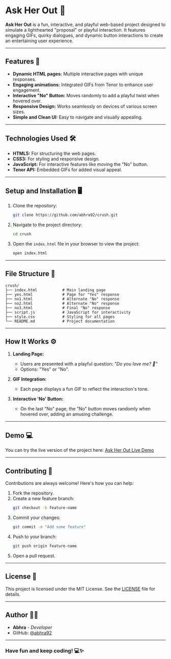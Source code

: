 # Ask Her Out 🚀

**Ask Her Out** is a fun, interactive, and playful web-based project designed to simulate a lighthearted "proposal" or playful interaction. It features engaging GIFs, quirky dialogues, and dynamic button interactions to create an entertaining user experience.

---

## Features 🎉

- **Dynamic HTML pages:** Multiple interactive pages with unique responses.
- **Engaging animations:** Integrated GIFs from Tenor to enhance user engagement.
- **Interactive "No" Button:** Moves randomly to add a playful twist when hovered over.
- **Responsive Design:** Works seamlessly on devices of various screen sizes.
- **Simple and Clean UI:** Easy to navigate and visually appealing.

---

## Technologies Used 🛠️

- **HTML5:** For structuring the web pages.
- **CSS3:** For styling and responsive design.
- **JavaScript:** For interactive features like moving the "No" button.
- **Tenor API:** Embedded GIFs for added visual appeal.

---

## Setup and Installation 🖥️

1. Clone the repository:
   ```bash
   git clone https://github.com/abhra92/crush.git
   ```
2. Navigate to the project directory:
   ```bash
   cd crush
   ```
3. Open the `index.html` file in your browser to view the project:
   ```bash
   open index.html
   ```

---

## File Structure 📂

```
crush/
├── index.html           # Main landing page
├── yes.html             # Page for "Yes" response
├── no1.html             # Alternate "No" response
├── no2.html             # Alternate "No" response
├── no3.html             # Final "No" response
├── script.js            # JavaScript for interactivity
├── style.css            # Styling for all pages
└── README.md            # Project documentation
```

---

## How It Works ⚙️

1. **Landing Page:** 
   - Users are presented with a playful question: *"Do you love me? 🤗"*
   - Options: "Yes" or "No".

2. **GIF Integration:**
   - Each page displays a fun GIF to reflect the interaction's tone.

3. **Interactive 'No' Button:**
   - On the last "No" page, the "No" button moves randomly when hovered over, adding an amusing challenge.

---

## Demo 💻

You can try the live version of the project here: [Ask Her Out Live Demo](https://abhra92.github.io/crush/)

---

## Contributing 🤝

Contributions are always welcome! Here's how you can help:

1. Fork the repository.
2. Create a new feature branch:
   ```bash
   git checkout -b feature-name
   ```
3. Commit your changes:
   ```bash
   git commit -m "Add some feature"
   ```
4. Push to your branch:
   ```bash
   git push origin feature-name
   ```
5. Open a pull request.

---

## License 📜

This project is licensed under the MIT License. See the [LICENSE](LICENSE) file for details.

---

## Author 🧑‍💻

- **Abhra** - *Developer*
- GitHub: [@abhra92](https://github.com/abhra92)

---

### Have fun and keep coding! 💻✨
